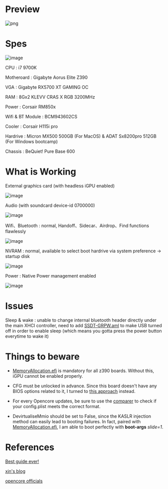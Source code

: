 # Preview #

![png](https://github.com/stanleyhi8888/Aorus-Elite-Z390-Opencore-EFI/blob/master/pics/about.png)

# Spes #

![image](https://github.com/stanleyhi8888/Aorus-Elite-Z390-Opencore-EFI/blob/master/pics/peripherals.png)

CPU : i7 9700K

Motheroard : Gigabyte Aorus Elite Z390

VGA : Gigabyte RX5700 XT GAMING OC

RAM : 8Gx2 KLEVV CRAS X RGB 3200MHz

Power : Corsair RM850x


Wifi & BT Module : BCM943602CS

Cooler : Corsair H115i pro

Hardrive : Micron MX500 500GB (For MacOS) & ADAT Sx8200pro 512GB (For Windows bootcamp)

Chassis : BeQuiet! Pure Base 600

# What is Working #

External graphics card (with headless iGPU enabled)

![image](https://github.com/stanleyhi8888/Aorus-Elite-Z390-Opencore-EFI/blob/master/pics/iGPU.png)

Audio (with soundcard device-id 0700000)

![image](https://github.com/stanleyhi8888/Aorus-Elite-Z390-Opencore-EFI/blob/master/pics/sound.png)


Wifi、Bluetooth : normal, Handoff、Sidecar、Airdrop、Find functions flawlessly

![image](https://github.com/stanleyhi8888/Aorus-Elite-Z390-Opencore-EFI/blob/master/pics/airdrop.png)

NVRAM : normal, available to select boot hardrive via system preference -> startup disk


![image](https://github.com/stanleyhi8888/Aorus-Elite-Z390-Opencore-EFI/blob/master/pics/boot.png)

Power : Native Power management enabled

![image](https://github.com/stanleyhi8888/Aorus-Elite-Z390-Opencore-EFI/blob/master/pics/power.png)

# Issues #

Sleep & wake : unable to change internal bluetooth header directly under the main XHCI controller, need to add [SSDT-GRPW.aml](https://github.com/stanleyhi8888/Aorus-Elite-Z390-Opencore-EFI/blob/master/EFI/OC/ACPI/SSDT-GPRW.aml)
to make USB turned off in order to enable sleep (which means you gotta press the power button everytime to wake it)

# Things to beware #


+ [MemoryAllocation.efi](https://github.com/stanleyhi8888/Aorus-Elite-Z390-Opencore-EFI/blob/master/EFI/OC/Drivers/MemoryAllocation.efi) is mandatory for all z390 boards. Without this, iGPU cannot be enabled properly.

+ CFG must be unlocked in advance. Since this board doesn't have any BIOS options related to it, I turned to [this approach](https://khronokernel-2.gitbook.io/opencore-vanilla-desktop-guide/extras/msr-lock) instead.


+ For every Opencore updates, be sure to use the [comparer](https://github.com/corpnewt/OCConfigCompare) to check if your config.plist meets the correct format.


+ DevirtualiseMmio should be set to False, since the KASLR injection method can easily lead to booting failures. In fact, paired with [MemoryAllocation.efi](https://github.com/stanleyhi8888/Aorus-Elite-Z390-Opencore-EFI/blob/master/EFI/OC/Drivers/MemoryAllocation.efi), I am able to boot perfectly with **boot-args** _slide=1_.

# References #

[Best guide ever!](https://khronokernel-2.gitbook.io/opencore-vanilla-desktop-guide/)

[xjn's blog](https://blog.xjn819.com/)

[opencore officials](https://github.com/acidanthera/OpenCorePkg)
